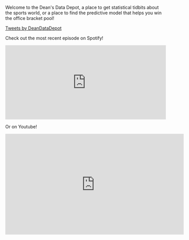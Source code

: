 Welcome to the Dean's Data Depot, a place to get statistical tidbits about the sports world, or a place to find the predictive model that helps you win the office bracket pool!

<a class="twitter-timeline" href="https://twitter.com/DeanDataDepot?ref_src=twsrc%5Etfw">Tweets by DeanDataDepot</a> <script async src="https://platform.twitter.com/widgets.js" charset="utf-8"></script>

<p> Check out the most recent episode on Spotify!</p>
<iframe src="https://open.spotify.com/embed/show/0GSs57Mieoy5zl7rAYh7vF?utm_source=generator" width="100%" height="232" frameBorder="0" allowfullscreen="" allow="autoplay; clipboard-write; encrypted-media; fullscreen; picture-in-picture"></iframe>

Or on Youtube!
<iframe width="560"  height="315" src="https://www.youtube.com/embed/videoseries?list=PLxHGX3lik_9Oml4lRXdj32JTkvddEakmF" title="YouTube video player" frameborder="0" allow="accelerometer; autoplay; clipboard-write; encrypted-media; gyroscope; picture-in-picture" allowfullscreen></iframe>